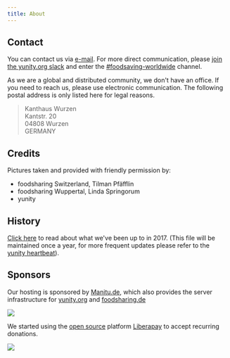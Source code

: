 ```yaml
---
title: About
---
```


## Contact

You can contact us via [e-mail](mailto:info@foodsaving.world). For more direct communication, please [join the yunity.org slack](https://slackin.yunity.org) and enter the [#foodsaving-worldwide](https://yunity.slack.com/messages/C15TDP2NM/) channel.

As we are a global and distributed community, we don't have an office. If you need to reach us, please use electronic communication. The following postal address is only listed here for legal reasons.

> Kanthaus Wurzen<br>
> Kantstr. 20<br>
> 04808 Wurzen<br>
> GERMANY<br>

## Credits

Pictures taken and provided with friendly permission by:
- foodsharing Switzerland, Tilman Pfäfflin
- foodsharing Wuppertal, Linda Springorum
- yunity

## History

[Click here](history) to read about what we've been up to in 2017. (This file will be maintained once a year, for more frequent updates please refer to the [yunity heartbeat](https://yunity.org/heartbeat)).

## Sponsors

Our hosting is sponsored by [Manitu.de](https://www.manitu.de/), which also provides the server infrastructure for [yunity.org](https://yunity.org) and [foodsharing.de](https://foodsharing.de)

![](https://foodsharing.de/img/manitu_logo.png)

We started using the [open source](https://github.com/liberapay/liberapay.com) platform [Liberapay](https://liberapay.com) to accept recurring donations.

[![](https://liberapay.com/assets/widgets/donate.svg)](https://liberapay.com/foodsaving.world/donate)